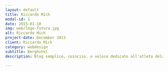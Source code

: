 ```yaml
---
layout: default
title: Riccardo Mich
modal-id: 1
date: 2015-01-10
img: web/logo-futura.jpg
alt: Riccardo Mich
project-date: December 2013
client: Riccardo Mich
category: webdesign
subtitle: Berghotel
description: Blog semplice, coinciso, e veloce dedicato all'atleta dela Team Futura Riccardo Mich. Sito internet <a href="http://riccardomich.com">Riccardo Mich</a>.

---
```

